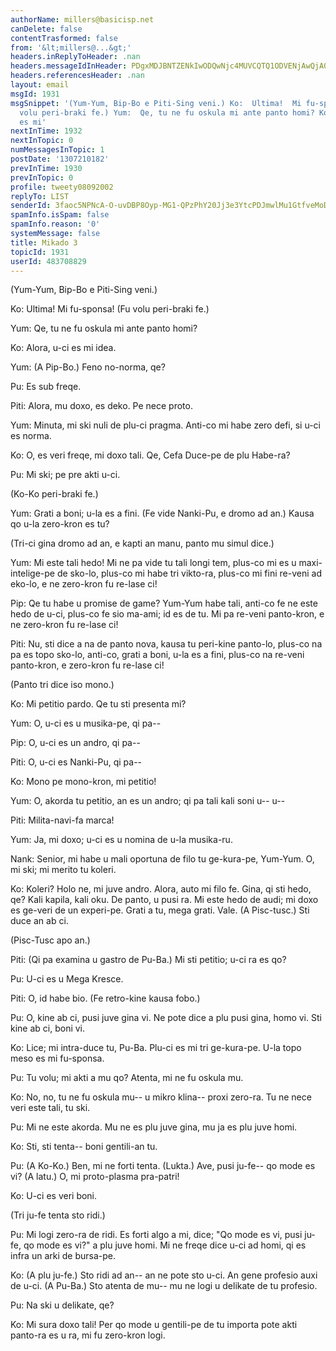 ```yaml
---
authorName: millers@basicisp.net
canDelete: false
contentTrasformed: false
from: '&lt;millers@...&gt;'
headers.inReplyToHeader: .nan
headers.messageIdInHeader: PDgxMDJBNTZENkIwODQwNjc4MUVCQTQ1ODVENjAwQjA0QFB1dGFtZT4=
headers.referencesHeader: .nan
layout: email
msgId: 1931
msgSnippet: '(Yum-Yum, Bip-Bo e Piti-Sing veni.) Ko:  Ultima!  Mi fu-sponsa!  (Fu
  volu peri-braki fe.) Yum:  Qe, tu ne fu oskula mi ante panto homi? Ko:  Alora, u-ci
  es mi'
nextInTime: 1932
nextInTopic: 0
numMessagesInTopic: 1
postDate: '1307210182'
prevInTime: 1930
prevInTopic: 0
profile: tweety08092002
replyTo: LIST
senderId: 3faoc5NPNcA-O-uvDBP8Oyp-MG1-QPzPhY20Jj3e3YtcPDJmwlMu1GtfveMoDe-6GUA-icVdH5uNj2rErw
spamInfo.isSpam: false
spamInfo.reason: '0'
systemMessage: false
title: Mikado 3
topicId: 1931
userId: 483708829
---
```


(Yum-Yum, Bip-Bo e Piti-Sing veni.)

Ko:  Ultima!  Mi fu-sponsa!  (Fu volu peri-braki fe.)

Yum:  Qe, tu ne fu oskula mi ante panto homi?

Ko:  Alora, u-ci es mi idea.

Yum:  (A Pip-Bo.)  Feno no-norma, qe?

Pu:  Es sub freqe.

Piti:  Alora, mu doxo, es deko.  Pe nece proto.

Yum:  Minuta, mi ski nuli de plu-ci pragma.  Anti-co mi habe zero defi, si 
u-ci es norma.

Ko:  O, es veri freqe, mi doxo tali.  Qe, Cefa Duce-pe de plu Habe-ra?

Pu:  Mi ski; pe pre akti u-ci.

(Ko-Ko peri-braki fe.)

Yum:  Grati a boni; u-la es a fini.  (Fe vide Nanki-Pu, e dromo ad an.) 
Kausa qo u-la zero-kron es tu?

(Tri-ci gina dromo ad an, e kapti an manu, panto mu simul dice.)

Yum:  Mi este tali hedo!  Mi ne pa vide tu tali longi tem, plus-co mi es u 
maxi-intelige-pe de sko-lo, plus-co mi habe tri vikto-ra, plus-co mi fini 
re-veni ad eko-lo, e ne zero-kron fu re-lase ci!

Pip:  Qe tu habe u promise de game? Yum-Yum habe tali, anti-co fe ne este 
hedo de u-ci, plus-co fe sio ma-ami; id es de tu.  Mi pa re-veni panto-kron, 
e ne zero-kron fu re-lase ci!

Piti:  Nu, sti dice a na de panto nova, kausa tu peri-kine panto-lo, plus-co 
na pa es topo sko-lo, anti-co, grati a boni, u-la es a fini, plus-co na 
re-veni panto-kron, e zero-kron fu re-lase ci!

(Panto tri dice iso mono.)

Ko:  Mi petitio pardo.  Qe tu sti presenta mi?

Yum:  O, u-ci es u musika-pe, qi pa--

Pip:  O, u-ci es un andro, qi pa--

Piti:  O, u-ci es Nanki-Pu, qi pa--

Ko:  Mono pe mono-kron, mi petitio!

Yum:  O, akorda tu petitio, an es un andro; qi pa tali kali soni u-- u--

Piti:  Milita-navi-fa marca!

Yum:  Ja, mi doxo; u-ci es u nomina de u-la musika-ru.

Nank:  Senior, mi habe u mali oportuna de filo tu ge-kura-pe, Yum-Yum.  O, 
mi ski; mi merito tu koleri.

Ko:  Koleri? Holo ne, mi juve andro.  Alora, auto mi filo fe.  Gina, qi sti 
hedo, qe?  Kali kapila, kali oku.  De panto, u pusi ra.  Mi este hedo de 
audi; mi doxo es ge-veri de un experi-pe.  Grati a tu, mega grati.  Vale. 
(A Pisc-tusc.)  Sti duce an ab ci.

(Pisc-Tusc apo an.)

Piti:  (Qi pa examina u gastro de Pu-Ba.)  Mi sti petitio; u-ci ra es qo?

Pu:  U-ci es u Mega Kresce.

Piti:  O, id habe bio.  (Fe retro-kine kausa fobo.)

Pu:  O, kine ab ci, pusi juve gina vi.  Ne pote dice a plu pusi gina, homo 
vi.  Sti kine ab ci, boni vi.

Ko:  Lice; mi intra-duce tu, Pu-Ba.  Plu-ci es mi tri ge-kura-pe.  U-la topo 
meso es mi fu-sponsa.

Pu:  Tu volu; mi akti a mu qo?  Atenta, mi ne fu oskula mu.

Ko:  No, no, tu ne fu oskula mu-- u mikro klina-- proxi zero-ra.  Tu ne nece 
veri este tali, tu ski.

Pu:  Mi ne este akorda.  Mu ne es plu juve gina, mu ja es plu juve homi.

Ko:  Sti, sti tenta-- boni gentili-an tu.

Pu:  (A Ko-Ko.) Ben, mi ne forti tenta.  (Lukta.) Ave, pusi ju-fe-- qo mode 
es vi? (A latu.) O, mi proto-plasma pra-patri!

Ko:  U-ci es veri boni.

(Tri ju-fe tenta sto ridi.)

Pu:  Mi logi zero-ra de ridi.  Es forti algo a mi, dice; "Qo mode es vi, 
pusi ju-fe, qo mode es vi?" a plu juve homi.  Mi ne freqe dice u-ci ad homi, 
qi es infra un arki de bursa-pe.

Ko:  (A plu ju-fe.)  Sto ridi ad an-- an ne pote sto u-ci.  An gene profesio 
auxi de u-ci.  (A Pu-Ba.)  Sto atenta de mu-- mu ne logi u delikate de tu 
profesio.

Pu:  Na ski u delikate, qe?

Ko:  Mi sura doxo tali!  Per qo mode u gentili-pe de tu importa pote akti 
panto-ra es u ra, mi fu zero-kron logi.


